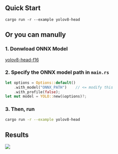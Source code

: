 ## Quick Start

```shell
cargo run -r --example yolov8-head
```

## Or you can manully

### 1. Donwload ONNX Model

[yolov8-head-f16](https://github.com/jamjamjon/assets/releases/download/v0.0.1/yolov8-head-f16.onnx)  

### 2. Specify the ONNX model path in `main.rs`

```Rust
let options = Options::default()
    .with_model("ONNX_PATH")    // <= modify this
    .with_profile(false);
let mut model = YOLO::new(&options)?;
```

### 3. Then, run

```bash
cargo run -r --example yolov8-head
```

## Results

![](./demo.jpg)
